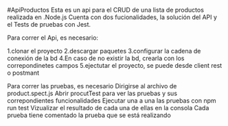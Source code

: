 #ApiProductos
Esta es un api para el CRUD de una lista de productos realizada en .Node.js Cuenta con dos fucionalidades, la solución del API y el Tests de pruebas con Jest.

Para correr el Api, es necesario:

1.clonar el proyecto
2.descargar paquetes
3.configurar la cadena de conexión de la bd
4.En caso de no existir la bd, crearla con los correpondinetes campos 
5.ejectutar el proyecto, se puede desde client rest o postmant

Para correr las pruebas, es necesario
Dirigirse al archivo de product.spect.js
Abrir procutTest para ver las pruebas y sus correpondientes funcionalidades 
Ejecutar una a una las pruebas con npm run test
Vizualizar el resultado de cada una de ellas en la consola Cada prueba tiene comentado la prueba que se está realizando
